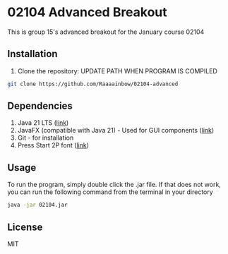 # 02104 Advanced Breakout
This is group 15's advanced breakout for the January course 02104

## Installation
1. Clone the repository: UPDATE PATH WHEN PROGRAM IS COMPILED
```bash
git clone https://github.com/Raaaainbow/02104-advanced
```

## Dependencies
1. Java 21 LTS ([link](https://www.azul.com/downloads/?version=java-21-lts&package=jdk-fx#zulu))
2. JavaFX (compatible with Java 21) - Used for GUI components ([link](https://www.azul.com/downloads/?version=java-21-lts&package=jdk-fx#zulu))
3. Git - for installation
4. Press Start 2P font ([link](https://fonts.google.com/specimen/Press+Start+2P))

## Usage
To run the program, simply double click the .jar file. If that does not work, you can run the following command from the terminal in your directory
```bash
java -jar 02104.jar
```

## License
MIT
